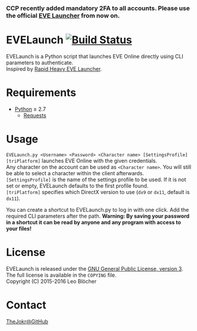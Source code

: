 ### CCP recently added mandatory 2FA to all accounts. Please use the official [EVE Launcher](https://community.eveonline.com/support/download/) from now on.

# EVELaunch [![Build Status](https://travis-ci.org/TheJokr/EVELaunch.svg?branch=master)](https://travis-ci.org/TheJokr/EVELaunch)
EVELaunch is a Python script that launches EVE Online directly using CLI parameters to authenticate.  
Inspired by [Rapid Heavy EVE Launcher](https://github.com/raylu/rhel).

# Requirements
- [Python](https://www.python.org/) &ge; 2.7
    - [Requests](http://docs.python-requests.org/en/latest/)

# Usage
`EVELaunch.py <Username> <Password> <Character name> [SettingsProfile] [triPlatform]` launches EVE Online with the given credentials.  
Any character on the account can be used as `<Character name>`. You will still be able to select a character within the client afterwards.  
`[SettingsProfile]` is the name of the settings profile to be used. If it is not set or empty, EVELaunch defaults to the first profile found.   
`[triPlatform]` specifies which DirectX version to use (`dx9` or `dx11`, default is `dx11`).

You can create a shortcut to EVELaunch.py to log in with one click. Add the required CLI parameters after the path.
**Warning: By saving your password in a shortcut it can be read by anyone and any program with access to your files!**

# License
EVELaunch is released under the [GNU General Public License, version 3](https://www.gnu.org/licenses/gpl-3.0.html).
The full license is available in the `COPYING` file.  
Copyright (C) 2015-2016  Leo Blöcher

# Contact
[TheJokr@GitHub](https://github.com/TheJokr)
